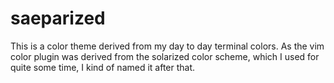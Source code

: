 saeparized
==========

This is a color theme derived from my day to day terminal colors. As the vim color plugin was derived from the solarized color scheme, which I used for quite some time, I kind of named it after that.
